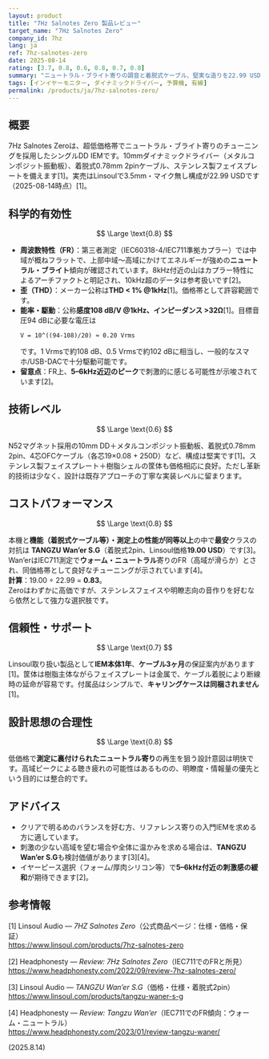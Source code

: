 ```yaml
---
layout: product
title: "7Hz Salnotes Zero 製品レビュー"
target_name: "7Hz Salnotes Zero"
company_id: 7hz
lang: ja
ref: 7hz-salnotes-zero
date: 2025-08-14
rating: [3.7, 0.8, 0.6, 0.8, 0.7, 0.8]
summary: "ニュートラル・ブライト寄りの調音と着脱式ケーブル、堅実な造りを22.99 USD（Linsoulの3.5mm無マイク構成・2025-08-14時点）で実現した超低価格IEM。高域ピークは一部のリスナーで疲労の可能性あり"
tags: [インイヤーモニター, ダイナミックドライバー, 予算機, 有線]
permalink: /products/ja/7hz-salnotes-zero/
---
```

## 概要

7Hz Salnotes Zeroは、超低価格帯でニュートラル・ブライト寄りのチューニングを採用したシングルDD IEMです。10mmダイナミックドライバー（メタルコンポジット振動板）、着脱式0.78mm 2pinケーブル、ステンレス製フェイスプレートを備えます[1]。実売はLinsoulで3.5mm・マイク無し構成が22.99 USDです（2025-08-14時点）[1]。

## 科学的有効性

$$ \Large \text{0.8} $$

- **周波数特性（FR）**：第三者測定（IEC60318-4/IEC711準拠カプラー）では中域が概ねフラットで、上部中域〜高域にかけてエネルギーが強めの**ニュートラル・ブライト**傾向が確認されています。8kHz付近の山はカプラー特性によるアーチファクトと明記され、10kHz超のデータは参考扱いです[2]。  
- **歪（THD）**：メーカー公称は**THD < 1% @1kHz**[1]。価格帯として許容範囲です。  
- **能率・駆動**：公称**感度108 dB/V @1kHz、インピーダンス >32Ω**[1]。目標音圧94 dBに必要な電圧は  
  ```
  V = 10^((94-108)/20) ≈ 0.20 Vrms
  ```
  です。1 Vrmsで約108 dB、0.5 Vrmsで約102 dBに相当し、一般的なスマホ/USB-DACで十分駆動可能です。  
- **留意点**：FR上、**5–6kHz近辺のピーク**で刺激的に感じる可能性が示唆されています[2]。

## 技術レベル

$$ \Large \text{0.6} $$

N52マグネット採用の10mm DD＋メタルコンポジット振動板、着脱式0.78mm 2pin、4芯OFCケーブル（各芯19×0.08 + 250D）など、構成は堅実です[1]。ステンレス製フェイスプレート＋樹脂シェルの筐体も価格相応に良好。ただし革新的技術は少なく、設計は既存アプローチの丁寧な実装レベルに留まります。

## コストパフォーマンス

$$ \Large \text{0.8} $$

本機と**機能（着脱式ケーブル等）・測定上の性能が同等以上**の中で**最安**クラスの対抗は **TANGZU Wan’er S.G**（着脱式2pin、Linsoul価格**19.00 USD**）です[3]。Wan’erはIEC711測定で**ウォーム・ニュートラル**寄りのFR（高域が滑らか）とされ、同価格帯として良好なチューニングが示されています[4]。  
**計算**：19.00 ÷ 22.99 = **0.83**。  
Zeroはわずかに高価ですが、ステンレスフェイスや明瞭志向の音作りを好むなら依然として強力な選択肢です。

## 信頼性・サポート

$$ \Large \text{0.7} $$

Linsoul取り扱い製品として**IEM本体1年**、**ケーブル3ヶ月**の保証案内があります[1]。筐体は樹脂主体ながらフェイスプレートは金属で、ケーブル着脱により断線時の延命が容易です。付属品はシンプルで、**キャリングケースは同梱されません**[1]。

## 設計思想の合理性

$$ \Large \text{0.8} $$

低価格で**測定に裏付けられたニュートラル寄り**の再生を狙う設計意図は明快です。高域ピークによる聴き疲れの可能性はあるものの、明瞭度・情報量の優先という目的には整合的です。

## アドバイス

- クリアで明るめのバランスを好む方、リファレンス寄りの入門IEMを求める方に適しています。  
- 刺激の少ない高域を望む場合や全体に温かみを求める場合は、**TANGZU Wan’er S.G**も検討価値があります[3][4]。  
- イヤーピース選択（フォーム/厚肉シリコン等）で**5–6kHz付近の刺激感の緩和**が期待できます[2]。

## 参考情報

[1] Linsoul Audio — *7HZ Salnotes Zero*（公式商品ページ：仕様・価格・保証）  
https://www.linsoul.com/products/7hz-salnotes-zero  

[2] Headphonesty — *Review: 7Hz Salnotes Zero*（IEC711でのFRと所見）  
https://www.headphonesty.com/2022/09/review-7hz-salnotes-zero/  

[3] Linsoul Audio — *TANGZU Wan’er S.G*（価格・仕様・着脱式2pin）  
https://www.linsoul.com/products/tangzu-waner-s-g  

[4] Headphonesty — *Review: Tangzu Wan’er*（IEC711でのFR傾向：ウォーム・ニュートラル）  
https://www.headphonesty.com/2023/01/review-tangzu-waner/


(2025.8.14)